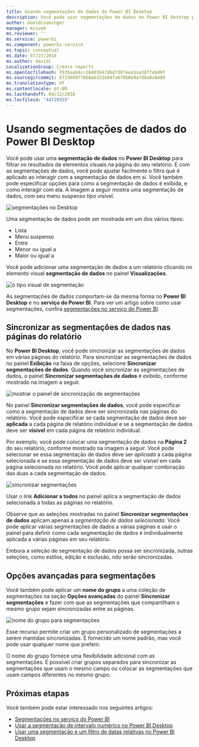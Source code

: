 ```yaml
---
title: Usando segmentações de dados do Power BI Desktop
description: Você pode usar segmentações de dados no Power BI Desktop para filtrar, realçar e personalizar relatórios
author: davidiseminger
manager: kvivek
ms.reviewer: ''
ms.service: powerbi
ms.component: powerbi-service
ms.topic: conceptual
ms.date: 07/27/2018
ms.author: davidi
LocalizationGroup: Create reports
ms.openlocfilehash: 703baab4cc26dd3847d6d7d87eea5aa36ffebd0f
ms.sourcegitcommit: 67336b077668ab332e04fa670b0e9afd0a0c6489
ms.translationtype: HT
ms.contentlocale: pt-BR
ms.lasthandoff: 09/12/2018
ms.locfileid: "44729355"
---
```

# <a name="using-slicers-power-bi-desktop"></a>Usando segmentações de dados do Power BI Desktop

Você pode usar uma **segmentação de dados** no **Power BI Desktop** para filtrar os resultados de elementos visuais na página do seu relatório. E com as segmentações de dados, você pode ajustar facilmente o filtro que é aplicado ao interagir com a segmentação de dados em si. Você também pode especificar opções para como a segmentação de dados é exibida, e como interagir com ela. A imagem a seguir mostra uma segmentação de dados, com seu menu suspenso *tipo* visível. 

![segmentações no Desktop](./media/desktop-slicers/desktop-slicers_01.png)

Uma segmentação de dados pode ser mostrada em um dos vários tipos:

* Lista
* Menu suspenso
* Entre
* Menor ou igual a
* Maior ou igual a

Você pode adicionar uma segmentação de dados a um relatório clicando no elemento visual **segmentação de dados** no painel **Visualizações**.

![o tipo visual de segmentação](./media/desktop-slicers/desktop-slicers_02.png)

As segmentações de dados comportam-se da mesma forma no **Power BI Desktop** e no **serviço do Power BI**. Para ver um artigo sobre como usar segmentações, confira [segmentações no serviço do Power BI](power-bi-visualization-slicers.md).

## <a name="synchronize-slicers-across-report-pages"></a>Sincronizar as segmentações de dados nas páginas do relatório

No **Power BI Desktop**, você pode sincronizar as segmentações de dados em várias páginas do relatório. Para sincronizar as segmentações de dados no painel **Exibição** na faixa de opções, selecione **Sincronizar segmentações de dados**. Quando você sincronizar as segmentações de dados, o painel **Sincronizar segmentações de dados** é exibido, conforme mostrado na imagem a seguir.

![mostrar o painel de sincronização de segmentações](./media/desktop-slicers/desktop-slicers_03.png)

No painel **Sincronizar segmentações de dados**, você pode especificar como a segmentação de dados deve ser sincronizada nas páginas do relatório. Você pode especificar se cada segmentação de dados deve ser **aplicada** a cada página de relatório individual e se a segmentação de dados deve ser **visível** em cada página de relatório individual.

Por exemplo, você pode colocar uma segmentação de dados na **Página 2** do seu relatório, conforme mostrado na imagem a seguir. Você pode selecionar se essa segmentação de dados deve ser *aplicada* a cada página selecionada e se essa segmentação de dados deve ser *visível* em cada página selecionada no relatório. Você pode aplicar qualquer combinação das duas a cada segmentação de dados. 

![sincronizar segmentações](./media/desktop-slicers/desktop-slicers_04.png)

Usar o link **Adicionar a todos** no painel aplica a segmentação de dados selecionada a todas as páginas no relatório.


Observe que as seleções mostradas no painel **Sincronizar segmentações de dados** aplicam apenas a *segmentação de dados selecionada*. Você pode aplicar várias segmentações de dados a várias páginas e usar o painel para definir como cada segmentação de dados é individualmente aplicada a várias páginas em seu relatório. 

Embora a seleção de segmentação de dados possa ser sincronizada, outras seleções, como estilos, edição e exclusão, *não* serão sincronizadas. 

## <a name="advanced-options-for-slicers"></a>Opções avançadas para segmentações

Você também pode aplicar um **nome do grupo** a uma coleção de segmentações na seção **Opções avançadas** do painel **Sincronizar segmentações** e fazer com que as segmentações que compartilham o mesmo grupo sejam sincronizadas entre as páginas. 

![nome do grupo para segmentações](./media/desktop-slicers/desktop-slicers_05.png)

Esse recurso permite criar um grupo personalizado de segmentações a serem mantidas sincronizadas. É fornecido um nome padrão, mas você pode usar qualquer nome que preferir. 

O nome do grupo fornece uma flexibilidade adicional com as segmentações. É possível criar grupos separados para sincronizar as segmentações que usam o mesmo campo ou colocar as segmentações que usam campos diferentes no mesmo grupo. 


## <a name="next-steps"></a>Próximas etapas

Você também pode estar interessado nos seguintes artigos:

* [Segmentações no serviço do Power BI](power-bi-visualization-slicers.md)
* [Usar a segmentação de intervalo numérico no Power BI Desktop](../desktop-slicer-numeric-range.md)
* [Usar uma segmentação e um filtro de datas relativas no Power BI Desktop](desktop-slicer-filter-date-range.md)


